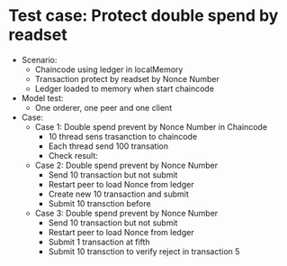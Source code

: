 # Test case: Protect double spend by readset 
- Scenario: 
    + Chaincode using ledger in localMemory 
    + Transaction protect by readset by Nonce Number 
    + Ledger loaded to memory when start chaincode 
- Model test:
    + One orderer, one peer and one client 
- Case: 
    + Case 1:  Double spend prevent by  Nonce Number in Chaincode 
        - 10 thread sens trasanction to chaincode 
        - Each thread send 100 transation
        - Check result:
    + Case 2:  Double spend prevent by Nonce Number 
        - Send 10 transaction but not submit 
        - Restart peer to load Nonce from ledger 
        - Create new 10 transaction and submit 
        - Submit 10 transction before 
    + Case 3:  Double spend prevent by Nonce Number 
        - Send 10 transaction but not submit 
        - Restart peer to load Nonce from ledger 
        - Submit 1 transaction at fifth   
        - Submit 10 transction to verify reject in transaction 5 

        
